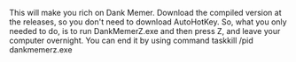<p>This will make you rich on Dank Memer. Download the compiled version at the releases, so you don't need to download AutoHotKey. So, what you only needed to do, is to run DankMemerZ.exe and then press Z, and leave your computer overnight. You can end it by using command taskkill /pid dankmemerz.exe</p>

